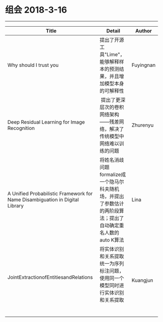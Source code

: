 # 组会 2018-3-16
------------
| Title                  | Detail                                  | Author    |
| ---------------------- | --------------------------------------- | --------- |
| Why should I trust you | 提出了开源工具"Lime"，能够解释样本的预测结果，并且增加模型本身的可解释性 | Fuyingnan |
| Deep Residual Learning for Image Recognition |  提出了更深层次的卷积网络架构——残差网络，解决了传统模型中网络难以训练的问题 | Zhurenyu  |
| A Unified Probabilistic Framework for Name Disambiguation in Digital Library | 将姓名消歧问题formalize成一个隐马尔科夫随机场，并提出了参数估计的两阶段算法；提出了自动确定重名人数的auto K算法 | Lina    |
| JointExtractionofEntitiesandRelations                      |将实体识别和关系提取统一为序列标注问题，使用同一个模型同时进行实体识别和关系提取                                     | Kuangjun  |

